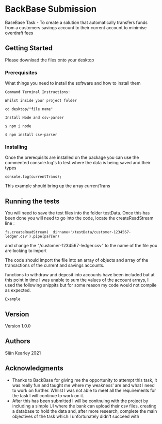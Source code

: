 # BackBase Submission

BaseBase Task - To create a solution that automatically transfers funds from a customers savings account to their current account to minimise overdraft fees

## Getting Started

Please download the files onto your desktop

### Prerequisites

What things you need to install the software and how to install them

```
Command Terminal Instructions:

Whilst inside your project folder 

cd desktop/"file name" 

Install Node and csv-parser

$ npm i node

$ npm install csv-parser 
```

### Installing

Once the prerequisits are installed on the package you can use the commented console.log's to test where the data is being saved and their types

```
console.log(currentTrans); 

```

This example should bring up the array currentTrans

## Running the tests

You will need to save the test files into the folder testData.
Once this has been done you will need to go into the code, locate the createReadStream line :

```
fs.createReadStream(__dirname+'/testData/customer-1234567-ledger.csv').pipe(parser)
```

and change the "/customer-1234567-ledger.csv" to the name of the file you are looking to import

The code should import the file into an array of objects and array of the transactions of the current and savings accounts.

functions to withdraw and deposit into accounts have been included but at this point in time I was unable to sum the values of the account arrays, I used the following snippits but for some reason my code would not compile as expected.

```
Example 
```

## Version

Version 1.0.0

## Authors

Siân Kearley 2021


## Acknowledgments

* Thanks to BackBase for giving me the opportunity to attempt this task, it was really fun and taught me where my weakness' are and what I need to work on further. Whilst I was not able to meet all the requirements for the task I will continue to work on it.
* After this has been submitted I will be conitnuing with the project by including a simple UI where the bank can upload their csv files, creating a database to hold the data and, after more research, complete the main objectives of the task which I unfortunately didn't succeed with




